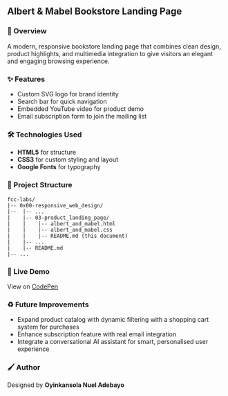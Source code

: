 ## Albert & Mabel Bookstore Landing Page

### :book: Overview

A modern, responsive bookstore landing page that combines clean design, product highlights, and multimedia integration to give visitors an elegant and engaging browsing experience.

### :sparkles: Features

- Custom SVG logo for brand identity
- Search bar for quick navigation
- Embedded YouTube video for product demo
- Email subscription form to join the mailing list

### :hammer_and_wrench: Technologies Used

- **HTML5** for structure
- **CSS3** for custom styling and layout
- **Google Fonts** for typography

### :file_folder: Project Structure

```
fcc-labs/
|-- 0x00-responsive_web_design/
|--  |-- ...
|    |-- 03-product_landing_page/
|    |    |-- albert_and_mabel.html
|    |    |-- albert_and_mabel.css
|    |    |-- README.md (this document)
|    |-- ...
|    |-- README.md
|-- ...
```

### :rocket: Live Demo

View on [CodePen](https://codepen.io/oyingidie/full/jOgMYQo)

### :recycle: Future Improvements

- Expand product catalog with dynamic filtering with a shopping cart system for purchases
- Enhance subscription feature with real email integration
- Integrate a conversational AI assistant for smart, personalised user experience

### :paintbrush: Author

Designed by **Oyinkansola Nuel Adebayo**
